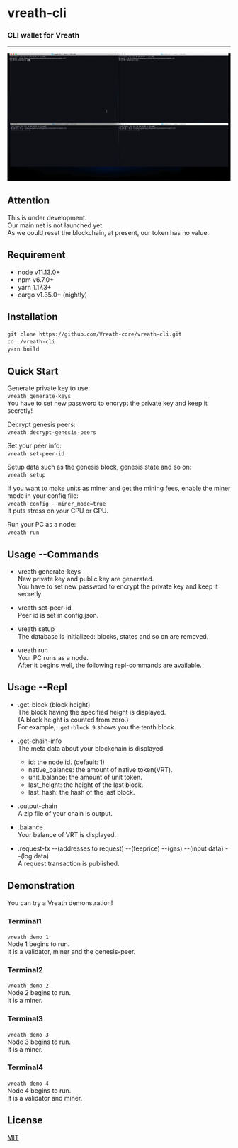 # vreath-cli

### CLI wallet for Vreath
---

![demo](https://github.com/Vreath-core/Documents/blob/master/vreath_demo_node4.gif?raw=true)  

## Attention
This is under development.  
Our main net is not launched yet.  
As we could reset the blockchain, at present, our token has no value.  

## Requirement
- node v11.13.0+
- npm v6.7.0+
- yarn 1.17.3+
- cargo v1.35.0+ (nightly)

## Installation
`git clone https://github.com/Vreath-core/vreath-cli.git`  
`cd ./vreath-cli`  
`yarn build`  

## Quick Start
Generate private key to use:  
`vreath generate-keys`  
You have to set new password to encrypt the private key and keep it secretly!  

Decrypt genesis peers:  
`vreath decrypt-genesis-peers`  

Set your peer info:  
`vreath set-peer-id`  

Setup data such as the genesis block, genesis state and so on:  
`vreath setup`  

If you want to make units as miner and get the mining fees, enable the miner mode in your config file:  
`vreath config --miner_mode=true`  
It puts stress on your CPU or GPU.  

Run your PC as a node:  
`vreath run`  

## Usage --Commands
- vreath generate-keys  
New private key and public key are generated.  
You have to set new password to encrypt the private key and keep it secretly.  

- vreath set-peer-id  
Peer id is set in config.json.  

- vreath setup  
The database is initialized: blocks, states and so on are removed.  

- vreath run  
Your PC runs as a node.  
After it begins well, the following repl-commands are available.  

## Usage --Repl
- .get-block (block height)  
The block having the specified height is displayed.  
(A block height is counted from zero.)  
For example, `.get-block 9` shows you the tenth block.

- .get-chain-info  
The meta data about your blockchain is displayed.  

    - id: the node id. (default: 1)  
    - native_balance: the amount of native token(VRT).  
    - unit_balance: the amount of unit token.  
    - last_height: the height of the last block.  
    - last_hash: the hash of the last block.  

- .output-chain  
A zip file of your chain is output.  

- .balance  
Your balance of VRT is displayed.  

- .request-tx --(addresses to request) --(feeprice) --(gas) --(input data) --(log data)  
A request transaction is published.  

## Demonstration
You can try a Vreath demonstration!  

### Terminal1
`vreath demo 1`  
Node 1 begins to run.  
It is a validator, miner and the genesis-peer.  

### Terminal2
`vreath demo 2`  
Node 2 begins to run.  
It is a miner.  

### Terminal3
`vreath demo 3`  
Node 3 begins to run.  
It is a miner.  

### Terminal4
`vreath demo 4`  
Node 4 begins to run.  
It is a validator and miner.  


## License
[MIT](https://github.com/Vreath-core/vreath-cli/blob/master/LICENSE)
